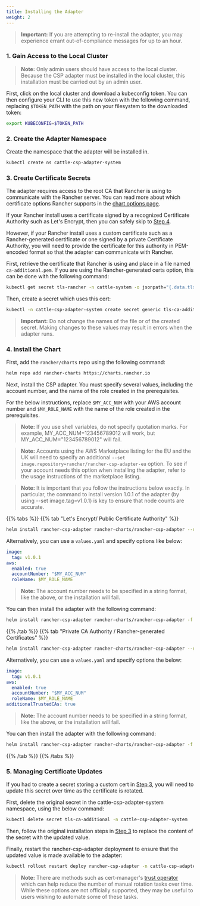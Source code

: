 ```yaml
---
title: Installing the Adapter
weight: 2
---
```


> **Important:** If you are attempting to re-install the adapter, you may experience errant out-of-compliance messages for up to an hour.

### 1. Gain Access to the Local Cluster

> **Note:** Only admin users should have access to the local cluster. Because the CSP adapter must be installed in the local cluster, this installation must be carried out by an admin user.

First, click on the local cluster and download a kubeconfig token. You can then configure your CLI to use this new token with the following command, replacing `$TOKEN_PATH` with the path on your filesystem to the downloaded token:

```bash
export KUBECONFIG=$TOKEN_PATH
```

### 2. Create the Adapter Namespace

Create the namespace that the adapter will be installed in.

```bash
kubectl create ns cattle-csp-adapter-system
```

### 3. Create Certificate Secrets

The adapter requires access to the root CA that Rancher is using to communicate with the Rancher server. You can read more about which certificate options Rancher supports in the [chart options page](../../../../reference-guides/installation-references/helm-chart-options.md).

If your Rancher install uses a certificate signed by a recognized Certificate Authority such as Let's Encrypt, then you can safely skip to [Step 4](#4-install-the-chart).

However, if your Rancher install uses a custom certificate such as a Rancher-generated certificate or one signed by a private Certificate Authority, you will need to provide the certificate for this authority in PEM-encoded format so that the adapter can communicate with Rancher.

First, retrieve the certificate that Rancher is using and place in a file named `ca-additional.pem`. If you are using the Rancher-generated certs option, this can be done with the following command:

```bash
kubectl get secret tls-rancher -n cattle-system -o jsonpath="{.data.tls\.crt}" | base64 -d  >> ca-additional.pem
```

Then, create a secret which uses this cert:

```bash
kubectl -n cattle-csp-adapter-system create secret generic tls-ca-additional --from-file=ca-additional.pem
```

> **Important:** Do not change the names of the file or of the created secret. Making changes to these values may result in errors when the adapter runs.

### 4. Install the Chart

First, add the `rancher/charts` repo using the following command:

```bash
helm repo add rancher-charts https://charts.rancher.io
```

Next, install the CSP adapter. You must specify several values, including the account number, and the name of the role created in the prerequisites.

For the below instructions, replace `$MY_ACC_NUM` with your AWS account number and `$MY_ROLE_NAME` with the name of the role created in the prerequisites.

> **Note:** If you use shell variables, do not specify quotation marks. For example, MY_ACC_NUM=123456789012 will work, but MY_ACC_NUM="123456789012" will fail.

> **Note:** Accounts using the AWS Marketplace listing for the EU and the UK will need to specify an additional `--set image.repository=rancher/rancher-csp-adapter-eu` option. To see if your account needs this option when installing the adapter, refer to the usage instructions of the marketplace listing.

> **Note:** It is important that you follow the instructions below exactly. In particular, the command to install version 1.0.1 of the adapter (by using --set image.tag=v1.0.1) is key to ensure that node counts are accurate.

{{% tabs %}}
{{% tab "Let's Encrypt/ Public Certificate Authority" %}}

```bash
helm install rancher-csp-adapter rancher-charts/rancher-csp-adapter --namespace cattle-csp-adapter-system --set aws.enabled=true --set aws.roleName=$MY_ROLE_NAME --set-string aws.accountNumber=$MY_ACC_NUM --set image.tag=v1.0.1
```


Alternatively, you can use a `values.yaml` and specify options like below:

```yaml
image:
  tag: v1.0.1
aws:
  enabled: true
  accountNumber: "$MY_ACC_NUM"
  roleName: $MY_ROLE_NAME
```

> **Note:** The account number needs to be specified in a string format, like the above, or the installation will fail.

You can then install the adapter with the following command:

```bash
helm install rancher-csp-adapter rancher-charts/rancher-csp-adapter -f values.yaml
```

{{% /tab %}}
{{% tab "Private CA Authority / Rancher-generated Certificates" %}}

```bash
helm install rancher-csp-adapter rancher-charts/rancher-csp-adapter --namespace cattle-csp-adapter-system --set aws.enabled=true --set aws.roleName=$MY_ROLE_NAME --set-string aws.accountNumber=$MY_ACC_NUM --set additionalTrustedCAs=true --set image.tag=v1.0.1
```

Alternatively, you can use a `values.yaml` and specify options the below:

```yaml
image:
  tag: v1.0.1
aws:
  enabled: true
  accountNumber: "$MY_ACC_NUM"
  roleName: $MY_ROLE_NAME
additionalTrustedCAs: true
```

> **Note:** The account number needs to be specified in a string format, like the above, or the installation will fail.

You can then install the adapter with the following command:

```bash
helm install rancher-csp-adapter rancher-charts/rancher-csp-adapter -f values.yaml
```

{{% /tab %}}
{{% /tabs %}}

### 5. Managing Certificate Updates

If you had to create a secret storing a custom cert in [Step 3](#3-create-certificate-secrets), you will need to update this secret over time as the certificate is rotated.

First, delete the original secret in the cattle-csp-adapter-system namespace, using the below command:

```bash
kubectl delete secret tls-ca-additional -n cattle-csp-adapter-system
```

Then, follow the original installation steps in [Step 3](#3-create-certificate-secrets) to replace the content of the secret with the updated value.

Finally, restart the rancher-csp-adapter deployment to ensure that the updated value is made available to the adapter:

```bash
kubectl rollout restart deploy rancher-csp-adapter -n cattle-csp-adapter-system
```

> **Note:** There are methods such as cert-manager's [trust operator](https://cert-manager.io/docs/projects/trust/) which can help reduce the number of manual rotation tasks over time. While these options are not officially supported, they may be useful to users wishing to automate some of these tasks.
